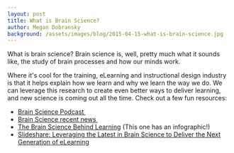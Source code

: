 ```yaml
---
layout: post
title: What is Brain Science?
author: Megan Dobransky
background: /assets/images/blog/2015-04-15-what-is-brain-science.jpg
---
```

What is brain science? Brain science is, well, pretty much what it sounds like, the study of brain processes and how our minds work.

Where it's cool for the training, eLearning and instructional design industry is that it helps explain how we learn and why we learn the way we do. We can leverage this research to create even better ways to deliver learning, and new science is coming out all the time. Check out a few fun resources:

* [Brain Science Podcast ](http://bit.ly/1mwwnEc)
* [Brain Science recent news ](http://huff.to/1mwwobi)
* [The Brain Science Behind Learning](http://bit.ly/1mwwvnj) (This one has an infographic!)
* [Slideshare: Leveraging the Latest in Brain Science to Deliver the Next Generation of eLearning](http://slidesha.re/1mwwIGQ)
